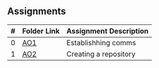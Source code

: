 ##  Assignments

|   #   | Folder Link | Assignment Description |
| :---: | ----------- | ---------------------- |
|   0   | [AO1](.Assignments/AO1/README.md)| Establishhing comms    |
|   1   | [AO2](.Assignments/AO2/README.md)| Creating a repository  |
